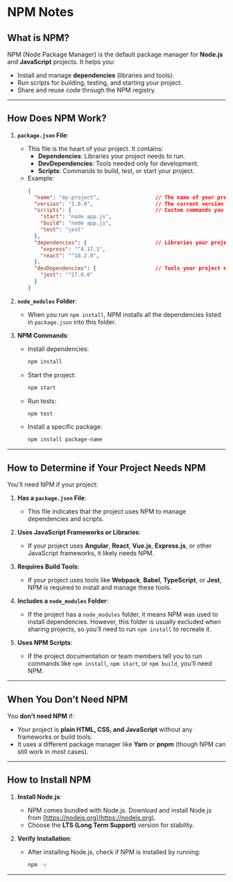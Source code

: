 # NPM Notes

## What is NPM?
NPM (Node Package Manager) is the default package manager for **Node.js** and **JavaScript** projects. It helps you:
- Install and manage **dependencies** (libraries and tools).
- Run scripts for building, testing, and starting your project.
- Share and reuse code through the NPM registry.

---

## How Does NPM Work?
1. **`package.json` File**:
   - This file is the heart of your project. It contains:
     - **Dependencies**: Libraries your project needs to run.
     - **DevDependencies**: Tools needed only for development.
     - **Scripts**: Commands to build, test, or start your project.
   - Example:
     ```json
     {
       "name": "my-project",                  // The name of your project.
       "version": "1.0.0",                    // The current version of your project.
       "scripts": {                           // Custom commands you can run using `npm run <script-name>`.
         "start": "node app.js",
         "build": "node app.js",
         "test": "jest"
       },
       "dependencies": {                      // Libraries your project needs to run in production.
         "express": "^4.17.1",
         "react": "^18.2.0",
       },
       "devDependencies": {                   // Tools your project needs only during development.
         "jest": "^27.0.0"
       }
     }
     ```

2. **`node_modules` Folder**:
   - When you run `npm install`, NPM installs all the dependencies listed in `package.json` into this folder.

3. **NPM Commands**:
   - Install dependencies:
     ```bash
     npm install
     ```
   - Start the project:
     ```bash
     npm start
     ```
   - Run tests:
     ```bash
     npm test
     ```
   - Install a specific package:
     ```bash
     npm install package-name
     ```

---

## How to Determine if Your Project Needs NPM
You’ll need NPM if your project:
1. **Has a `package.json` File**:
   - This file indicates that the project uses NPM to manage dependencies and scripts.

2. **Uses JavaScript Frameworks or Libraries**:
   - If your project uses **Angular**, **React**, **Vue.js**, **Express.js**, or other JavaScript frameworks, it likely needs NPM.

3. **Requires Build Tools**:
   - If your project uses tools like **Webpack**, **Babel**, **TypeScript**, or **Jest**, NPM is required to install and manage these tools.

4. **Includes a `node_modules` Folder**:
   - If the project has a `node_modules` folder, it means NPM was used to install dependencies. However, this folder is usually excluded when sharing projects, so you’ll need to run `npm install` to recreate it.

5. **Uses NPM Scripts**:
   - If the project documentation or team members tell you to run commands like `npm install`, `npm start`, or `npm build`, you’ll need NPM.

---

## When You Don’t Need NPM
You **don’t need NPM** if:
- Your project is **plain HTML, CSS, and JavaScript** without any frameworks or build tools.
- It uses a different package manager like **Yarn** or **pnpm** (though NPM can still work in most cases).

---

## How to Install NPM
1. **Install Node.js**:
   - NPM comes bundled with Node.js. Download and install Node.js from [https://nodejs.org](https://nodejs.org).
   - Choose the **LTS (Long Term Support)** version for stability.

2. **Verify Installation**:
   - After installing Node.js, check if NPM is installed by running:
     ```bash
     npm -v
     ```

---
